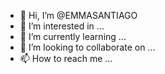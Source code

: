 - 👋 Hi, I’m @EMMASANTIAGO
- 👀 I’m interested in ...
- 🌱 I’m currently learning ...
- 💞️ I’m looking to collaborate on ...
- 📫 How to reach me ...

<!---
EMMASANTIAGO/EMMASANTIAGO is a ✨ special ✨ repository because its `README.md` (this file) appears on your GitHub profile.
You can click the Preview link to take a look at your changes.
--->
